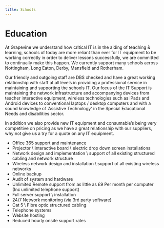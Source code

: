 ```yaml
---
title: Schools
---
```


# Education

At Grapevine we understand how critical IT is in the aiding of teaching & learning, schools of today are more reliant than ever for IT equipment to be working correctly in order to deliver lessons successfully, we are committed to continually make this happen.  We currently support many schools across Nottingham, Long Eaton, Derby, Mansfield and Rotherham.

Our friendly and outgoing staff are DBS checked and have a great working relationship with staff at all levels in providing a professional service in maintaining and supporting the schools IT.   Our focus of the IT Support is maintaining the network infrastructure and accompanying devices from teacher interactive equipment, wireless technologies such as iPads and Android devices to conventional laptops / desktop computers and with a sound knowledge of ‘Assistive Technology’ in the Special Educational Needs and disabilities sector.

In addition we also provide new IT equipment and consumable’s being very competitive on pricing as we have a great relationship with our suppliers, why not give us a try for a quote on any IT equipment.

* Office 365 support and maintenance
* Projector \ interactive board \ electric drop down screen installations
* Network design and implementation \ support of all existing structured cabling and network structure
* Wireless network design and installation \ support of all existing wireless networks
* Online backup
* Audit of system and hardware
* Unlimited Remote support from as little as £9 Per month per computer (Inc unlimited telephone support)
* Full server support \ installation
* 24/7 Network monitoring (via 3rd party software)
* Cat 5 \ Fibre optic structured cabling
* Telephone systems
* Website hosting
* Reduced hourly onsite support rates
